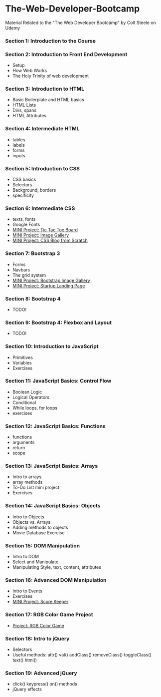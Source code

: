 # The-Web-Developer-Bootcamp
Material Related to the "The Web Developer Bootcamp" by Colt Steele on Udemy

### Section 1: Introduction to the Course

### Section 2: Introduction to Front End Development
  * Setup
  * How Web Works
  * The Holy Trinity of web development
  
### Section 3: Introduction to HTML
  * Basic Boilerplate and HTML basics
  * HTML Lists
  * Divs, spans
  * HTML Attributes
  
### Section 4: Intermediate HTML
  * tables
  * labels
  * forms
  * inputs
  
### Section 5: Introduction to CSS
  * CSS basics
  * Selectors
  * Background, borders
  * specificity
  
### Section 6: Intermediate CSS
  * texts, fonts
  * Google Fonts
  * [MINI Project: Tic Tac Toe Board](https://github.com/tielushko/The-Web-Developer-Bootcamp/tree/master/Unit%206%20-%20Intermediate%20CSS/Tic%20Tac%20Toe%20Board)
  * [MINI Project: Image Gallery](https://github.com/tielushko/The-Web-Developer-Bootcamp/tree/master/Unit%206%20-%20Intermediate%20CSS/Image%20Blog)
  * [MINI Project: CSS Blog from Scratch](https://github.com/tielushko/The-Web-Developer-Bootcamp/tree/master/Unit%206%20-%20Intermediate%20CSS/Blog%20Exercise)
  
  ### Section 7: Bootstrap 3
  * Forms
  * Navbars
  * The grid system
  * [MINI Project: Bootstrap Image Gallery](https://github.com/tielushko/The-Web-Developer-Bootcamp/tree/master/Unit%207%20-%20Bootstrap%203/Image%20Gallery)
  * [MINI Project: Startup Landing Page](https://github.com/tielushko/The-Web-Developer-Bootcamp/tree/master/Unit%207%20-%20Bootstrap%203/Landing%20Page)
  
  ### Section 8: Bootstrap 4
  * TODO!
  
  ### Section 9: Bootstrap 4: Flexbox and Layout
  * TODO!
  
  ### Section 10: Introduction to JavaScript
  * Primitives
  * Variables
  * Exercises
  
  ### Section 11: JavaScript Basics: Control Flow
  * Boolean Logic
  * Logical Operators
  * Conditional
  * While loops, for loops
  * exercises
  
  ### Section 12: JavaScript Basics: Functions
  * functions
  * arguments
  * return 
  * scope
  
  ### Section 13: JavaScript Basics: Arrays
  * Intro to arrays
  * array methods 
  * To-Do List mini project
  * Exercises
  
  ### Section 14: JavaScript Basics: Objects
  * Intro to Objects
  * Objects vs. Arrays 
  * Adding methods to objects
  * Movie Database Exercise
 
  ### Section 15: DOM Manipulation
  * Intro to DOM
  * Select and Manipulate
  * Manipulating Style, text, content, attributes
  
  ### Section 16: Advanced DOM Manipulation
  * Intro to Events
  * Exercises
  * [MINI Project: Score Keeper](https://github.com/tielushko/The-Web-Developer-Bootcamp/tree/master/Unit%2016%20-%20Advanced%20DOM%20Manipulation/scoreKeeper)
  
  ### Section 17: RGB Color Game Project
  * [Project: RGB Color Game](https://tielushko.github.io/RGB-Color-Guessing-Game/)
  
  ### Section 18: Intro to jQuery
  * Selectors
  * Useful methods: attr() val() addClass() removeClass() toggleClass() text() html()
  
  ### Section 19: Advanced jQuery
  * click() keypress() on() methods
  * jQuery effects
